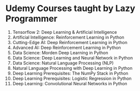 # Udemy Courses taught by Lazy Programmer

1. Tensorflow 2: Deep Learning & Artificial Intelligence
2. Artificial Intelligence: Reinforcement Learning in Python
3. Cutting-Edge AI: Deep Reinforcement Learning in Python
4. Advanced AI: Deep Reinforcement Learning in Python
5. Data Science: Morden Deep Learning in Python
6. Data Science: Deep Learning and Neural Network in Python
7. Data Science: Natural Language Processing (NLP)
8. Natural Language Processing with Deep Learning in Python
9. Deep Learning Prerequisites: The NumPy Stack in Python
10. Deep Learning Prerequisites: Logistic Regression in Python
11. Deep Learning: Convolutional Neural Networks in Python
